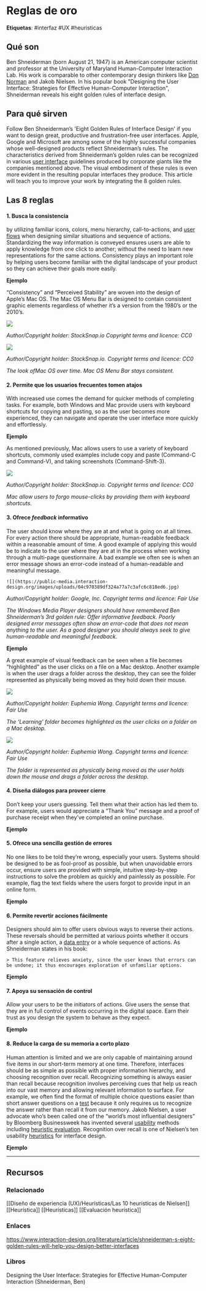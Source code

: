 # Reglas de oro
**Etiquetas**: #interfaz #UX #heuristicas

## Qué son
Ben Shneiderman (born August 21, 1947) is an American computer scientist and professor at the University of Maryland Human-Computer Interaction Lab. His work is comparable to other contemporary design thinkers like [Don Norman](https://www.interaction-design.org/literature/topics/don-norman) and Jakob Nielsen. In his popular book "Designing the User Interface: Strategies for Effective Human-Computer Interaction", Shneiderman reveals his eight golden rules of interface design.

## Para qué sirven

Follow Ben Shneiderman’s 'Eight Golden Rules of Interface Design' if you want to design great, productive and frustration-free user interfaces. Apple, Google and Microsoft are among some of the highly successful companies whose well-designed products reflect Shneiderman’s rules. The characteristics derived from Shneiderman’s golden rules can be recognized in various [user interface](https://www.interaction-design.org/literature/topics/ui-design) guidelines produced by corporate giants like the companies mentioned above. The visual embodiment of these rules is even more evident in the resulting popular interfaces they produce. This article will teach you to improve your work by integrating the 8 golden rules.

## Las 8 reglas

#### 1. Busca la consistencia

by utilizing familiar icons, colors, menu hierarchy, call-to-actions, and [user flows](https://www.interaction-design.org/literature/topics/user-flows) when designing similar situations and sequence of actions. Standardizing the way information is conveyed ensures users are able to apply knowledge from one click to another; without the need to learn new representations for the same actions. Consistency plays an important role by helping users become familiar with the digital landscape of your product so they can achieve their goals more easily.

&#x20;**Ejemplo**

“Consistency” and “Perceived Stability” are woven into the design of Apple’s Mac OS. The Mac OS Menu Bar is designed to contain consistent graphic elements regardless of whether it’s a version from the 1980’s or the 2010’s.

![](https://public-media.interaction-design.org/images/uploads/6e453040a81c3afcbbc711d88a1c12cd.jpg)

_Author/Copyright holder: StockSnap.io Copyright terms and licence: CC0_

![](https://public-media.interaction-design.org/images/uploads/e20db7647a137e702d2f4c9052bac8a7.jpg)

_Author/Copyright holder: StockSnap.io. Copyright terms and licence: CC0_

_The look ofMac OS over time. Mac OS Menu Bar stays consistent._

#### 2. Permite que los usuarios frecuentes tomen atajos

With increased use comes the demand for quicker methods of completing tasks. For example, both Windows and Mac provide users with keyboard shortcuts for copying and pasting, so as the user becomes more experienced, they can navigate and operate the user interface more quickly and effortlessly.

&#x20;**Ejemplo**

As mentioned previously, Mac allows users to use a variety of keyboard shortcuts, commonly used examples include copy and paste (Command-C and Command-V), and taking screenshots (Command-Shift-3).

![](https://public-media.interaction-design.org/images/uploads/752ff6248e8964d27fbf793172ec7054.jpg)

_Author/Copyright holder: StockSnap.io. Copyright terms and licence: CC0_

_Mac allow users to forgo mouse-clicks by providing them with keyboard shortcuts._

#### 3. Ofrece _feedback_ informativo

The user should know where they are at and what is going on at all times. For every action there should be appropriate, human-readable feedback within a reasonable amount of time. A good example of applying this would be to indicate to the user where they are at in the process when working through a multi-page questionnaire. A bad example we often see is when an error message shows an error-code instead of a human-readable and meaningful message.

```
![](https://public-media.interaction-design.org/images/uploads/04c970389df324a77a7c3afc6c818ed6.jpg)
```

_Author/Copyright holder: Google, Inc. Copyright terms and licence: Fair Use_

_The Windows Media Player designers should have remembered Ben Shneiderman’s 3rd golden rule: Offer informative feedback. Poorly designed error messages often show an error-code that does not mean anything to the user. As a good designer you should always seek to give human-readable and meaningful feedback._

&#x20;**Ejemplo**

A great example of visual feedback can be seen when a file becomes “highlighted” as the user clicks on a file on a Mac desktop. Another example is when the user drags a folder across the desktop, they can see the folder represented as physically being moved as they hold down their mouse.

![](https://public-media.interaction-design.org/images/uploads/622bb769e26f82a31df68486d0c70b02.jpg)

_Author/Copyright holder: Euphemia Wong. Copyright terms and licence: Fair Use_

_The ‘Learning’ folder becomes highlighted as the user clicks on a folder on a Mac desktop._

![](https://public-media.interaction-design.org/images/uploads/c8f9592f66e433a13c5e2b5cb1072f26.jpg)

_Author/Copyright holder: Euphemia Wong. Copyright terms and licence: Fair Use_

_The folder is represented as physically being moved as the user holds down the mouse and drags a folder across the desktop._

#### 4. Diseña diálogos para proveer cierre

Don’t keep your users guessing. Tell them what their action has led them to. For example, users would appreciate a “Thank You” message and a proof of purchase receipt when they’ve completed an online purchase.

&#x20;**Ejemplo**

#### 5. Ofrece una sencilla gestión de errores

No one likes to be told they’re wrong, especially your users. Systems should be designed to be as fool-proof as possible, but when unavoidable errors occur, ensure users are provided with simple, intuitive step-by-step instructions to solve the problem as quickly and painlessly as possible. For example, flag the text fields where the users forgot to provide input in an online form.

&#x20;**Ejemplo**

#### 6. Permite revertir acciones fácilmente

Designers should aim to offer users obvious ways to reverse their actions. These reversals should be permitted at various points whether it occurs after a single action, a [data entry](https://www.interaction-design.org/literature/topics/data-entry) or a whole sequence of actions. As Shneiderman states in his book:

```
> This feature relieves anxiety, since the user knows that errors can be undone; it thus encourages exploration of unfamiliar options.
```

&#x20;**Ejemplo**

#### 7. Apoya su sensación de control

Allow your users to be the initiators of actions. Give users the sense that they are in full control of events occurring in the digital space. Earn their trust as you design the system to behave as they expect.

&#x20;**Ejemplo**

#### 8. Reduce la carga de su memoria a corto plazo

Human attention is limited and we are only capable of maintaining around five items in our short-term memory at one time. Therefore, interfaces should be as simple as possible with proper information hierarchy, and choosing recognition over recall. Recognizing something is always easier than recall because recognition involves perceiving cues that help us reach into our vast memory and allowing relevant information to surface. For example, we often find the format of multiple choice questions easier than short answer questions on a [test](https://www.interaction-design.org/literature/topics/test) because it only requires us to recognize the answer rather than recall it from our memory. Jakob Nielsen, a user advocate who’s been called one of the “world’s most influential designers” by Bloomberg Businessweek has invented several [usability](https://www.interaction-design.org/literature/topics/usability) methods including [heuristic evaluation](https://www.interaction-design.org/literature/topics/heuristic-evaluation). Recognition over recall is one of Nielsen’s ten usability [heuristics](https://www.interaction-design.org/literature/topics/heuristics) for interface design.

&#x20;**Ejemplo**

***


## Recursos

### Relacionado
[[Diseño de experiencia (UX)/Heurísticas/Las 10 heurísticas de Nielsen]]
[[Heurística]]
[[Heurísticas]]
[[Evaluación heurística]]

### Enlaces
https://www.interaction-design.org/literature/article/shneiderman-s-eight-golden-rules-will-help-you-design-better-interfaces

### Libros
Designing the User Interface: Strategies for Effective Human-Computer Interaction (Shneiderman, Ben)
